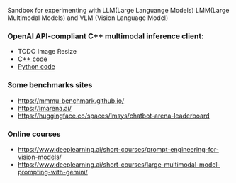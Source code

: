 Sandbox for experimenting with LLM(Large Languange Models) LMM(Large Multimodal Models) and VLM (Vision Language Model)

### OpenAI API-compliant C++ multimodal inference client:
* TODO Image Resize
* [C++ code](OpenAI-completion-client/cpp/Readme.md)
* [Python code](OpenAI-completion-client/python/Readme.md)

### Some benchmarks sites
* https://mmmu-benchmark.github.io/
* https://lmarena.ai/
* https://huggingface.co/spaces/lmsys/chatbot-arena-leaderboard

### Online courses
* https://www.deeplearning.ai/short-courses/prompt-engineering-for-vision-models/
* https://www.deeplearning.ai/short-courses/large-multimodal-model-prompting-with-gemini/

